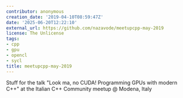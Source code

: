 ```yaml
---
contributor: anonymous
creation_date: '2019-04-10T08:59:47Z'
date: '2025-06-20T12:22:10'
external_url: https://github.com/nazavode/meetupcpp-may-2019
license: The Unlicense
tags:
- cpp
- gpu
- opencl
- sycl
title: meetupcpp-may-2019
---
```


Stuff for the talk "Look ma, no CUDA! Programming GPUs with modern C++" at the Italian C++
Community meetup @ Modena, Italy
